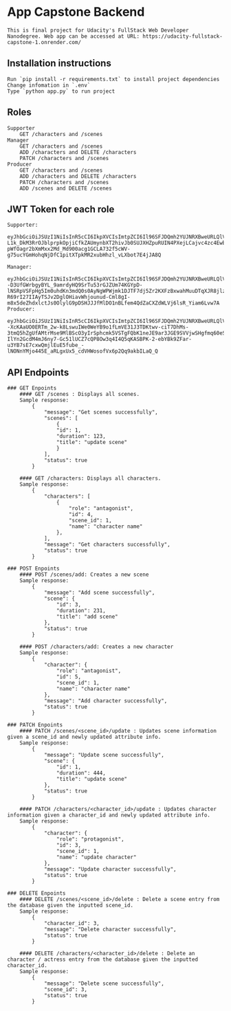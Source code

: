 # App Capstone Backend

    This is final project for Udacity's FullStack Web Developer Nanodegree. Web app can be accessed at URL: https://udacity-fullstack-capstone-1.onrender.com/

## Installation instructions

    Run `pip install -r requirements.txt` to install project dependencies
    Change infomation in `.env`
    Type `python app.py` to run project

## Roles

    Supporter
        GET /characters and /scenes
    Manager
        GET /characters and /scenes
        ADD /characters and DELETE /characters
        PATCH /characters and /scenes
    Producer
        GET /characters and /scenes
        ADD /characters and DELETE /characters
        PATCH /characters and /scenes
        ADD /scenes and DELETE /scenes

## JWT Token for each role

    Supporter:
        eyJhbGciOiJSUzI1NiIsInR5cCI6IkpXVCIsImtpZCI6Il96SFJDQmh2YUJNRXBweURLQlVubSJ9.eyJpc3MiOiJodHRwczovL2Rldi1reXU1YWdoemlkNTZldnIxLnVzLmF1dGgwLmNvbS8iLCJzdWIiOiJnb29nbGUtb2F1dGgyfDEwNTg3NDM4NDE4NTA3OTk1MzQ0NyIsImF1ZCI6ImNhcHN0b25lLXVkYWNpdHkiLCJpYXQiOjE3MjIwMTA1MzgsImV4cCI6MTgyMjAxNzczOCwic2NvcGUiOiIiLCJhenAiOiI5dGtpRjZtaG95QU51TTdmb2RwVTRUQ0hnVTR5OVdjeSIsInBlcm1pc3Npb25zIjpbInZpZXc6Y2hhcmFjdGVycyIsInZpZXc6c2NlbmVzIl19.eKqdAGtvzAq1-L1k_DkM3RrOJblprpkOpjiCfkZAUmynbXT2hivJb0SUJXHZpuRUIN4PXejLCajvc4zc4EwbIcTgdMpm3tiGu06SGEhnq578AL7RmFZcQC8Q2uIDVsFTqmU1mVfV8zcfjhYNJwsOPpYAmHYvo_9RPudzoId1KDBwftE0Id2iXNkBtFrR0zNviSr2WWaIA1Balsi71njZzDbYu5DuQ_nEuwmnnpTashx5QR7hFsMFSz2K3ha-pWfOagr2bXmMxx2Md_Md900acg1GCLA732f5cWV-g75ucYGmHohqNjDfC1pitXTpkMR2xubHhzl_vLXbot7E4jJA8Q

    Manager:
        eyJhbGciOiJSUzI1NiIsInR5cCI6IkpXVCIsImtpZCI6Il96SFJDQmh2YUJNRXBweURLQlVubSJ9.eyJpc3MiOiJodHRwczovL2Rldi1reXU1YWdoemlkNTZldnIxLnVzLmF1dGgwLmNvbS8iLCJzdWIiOiJnb29nbGUtb2F1dGgyfDEwMzk1NDA1MTI1NjE4MjYxNDkzNSIsImF1ZCI6ImNhcHN0b25lLXVkYWNpdHkiLCJpYXQiOjE3MjIwMTEzNzcsImV4cCI6MTgyMjAxODU3Nywic2NvcGUiOiIiLCJhenAiOiI5dGtpRjZtaG95QU51TTdmb2RwVTRUQ0hnVTR5OVdjeSIsInBlcm1pc3Npb25zIjpbImFkZDpjaGFyYWN0ZXJzIiwiZGVsZXRlOmNoYXJhY3RlcnMiLCJ1cGRhdGU6Y2hhcmFjdGVycyIsInVwZGF0ZTpzY2VuZXMiLCJ2aWV3OmNoYXJhY3RlcnMiLCJ2aWV3OnNjZW5lcyJdfQ.QNs6TAm5sjhDZYRuzCRNVIkM1dF8gyajB7WyPW4Yvdb17d1S5Vwes29s5HWubYKmbqerTjwEI8Wqo9PLd21OS6w9Jt5onmv3l4I_SZ--D3UfGWrbgyBYL_9amrdyHQ9SrTu53rGJZUm74KGYpD-lNSRpVSFpHg5Im0uhdKn3mdQ0s0AyNgWPWjmk1DJTF7dj5Zr2KXFzBxwahMuuDTqXJR8jlzdytRSEM8H7RhU2-R69rI27IIAyTSJv2DglOHiavWhjounud-Cml8gI-m8x5deZhdxlctJs0OlylG9pDSHJJJfMlDO1nBLfem4QdZaCXZdWLVj6lsR_Yiam6Lvw7A
    Producer:
        eyJhbGciOiJSUzI1NiIsInR5cCI6IkpXVCIsImtpZCI6Il96SFJDQmh2YUJNRXBweURLQlVubSJ9.eyJpc3MiOiJodHRwczovL2Rldi1reXU1YWdoemlkNTZldnIxLnVzLmF1dGgwLmNvbS8iLCJzdWIiOiJnb29nbGUtb2F1dGgyfDEwNTM4MTAzMzQ4MDc4MzE0NjQ3MiIsImF1ZCI6ImNhcHN0b25lLXVkYWNpdHkiLCJpYXQiOjE3MjIwMTE2MjEsImV4cCI6MTgyMjAxODgyMSwic2NvcGUiOiIiLCJhenAiOiI5dGtpRjZtaG95QU51TTdmb2RwVTRUQ0hnVTR5OVdjeSIsInBlcm1pc3Npb25zIjpbImFkZDpjaGFyYWN0ZXJzIiwiYWRkOnNjZW5lcyIsImRlbGV0ZTpjaGFyYWN0ZXJzIiwiZGVsZXRlOnNjZW5lcyIsInVwZGF0ZTpjaGFyYWN0ZXJzIiwidXBkYXRlOnNjZW5lcyIsInZpZXc6Y2hhcmFjdGVycyIsInZpZXc6c2NlbmVzIl19.m5w4iDQschRfY6xXTMXq49CYG--XcKAaUO0ERTm_2w-k8LswuIWe0WeYB9o1fLmVE31J3TDKtwv-ciT7DhMs-3tmQ5hZgUfAMtrMse9MlBScO3yIrSphcmk5VSTgFQbK1neJE9ar3JGE9SVVjwSHgfmq60eSc76hxoTGrFntv6OjyeEgpBbEpdLJxIDm9fipSQmCTImkh3d0NKA-IlYn2GcdM4mJ6ny7-Gc51lUCZ7cQP8Ow3q4I4Q5qKASBPK-2-ebYBk9ZFar-u3YB7sE7cxwQmjlEuE5fube_-lNONnYMjo445E_aRLgxUx5_cdVHWosofVx6p2Qq9akbILaQ_Q

## API Endpoints

    ### GET Enpoints
        #### GET /scenes : Displays all scenes.
        Sample response:
            {
                "message": "Get scenes successfully",
                "scenes": [
                    {
                    "id": 1,
                    "duration": 123,
                    "title": "update scene"
                    }
                ],
                "status": true
            }

        #### GET /characters: Displays all characters.
        Sample response:
            {
                "characters": [
                    {
                        "role": "antagonist",
                        "id": 4,
                        "scene_id": 1,
                        "name": "character name"
                    },
                ],
                "message": "Get characters successfully",
                "status": true
            }

    ### POST Enpoints
        #### POST /scenes/add: Creates a new scene
        Sample response:
            {
                "message": "Add scene successfully",
                "scene": {
                    "id": 3,
                    "duration": 231,
                    "title": "add scene"
                },
                "status": true
            }

        #### POST /characters/add: Creates a new character
        Sample response:
            {
                "character": {
                    "role": "antagonist",
                    "id": 5,
                    "scene_id": 1,
                    "name": "character name"
                },
                "message": "Add character successfully",
                "status": true
            }

    ### PATCH Enpoints
        #### PATCH /scenes/<scene_id>/update : Updates scene information given a scene_id and newly updated attribute info.
        Sample response:
            {
                "message": "Update scene successfully",
                "scene": {
                    "id": 1,
                    "duration": 444,
                    "title": "update scene"
                },
                "status": true
            }

        #### PATCH /characters/<character_id>/update : Updates character information given a character_id and newly updated attribute info.
        Sample response:
            {
                "character": {
                    "role": "protagonist",
                    "id": 3,
                    "scene_id": 1,
                    "name": "update character"
                },
                "message": "Update character successfully",
                "status": true
            }

    ### DELETE Enpoints
        #### DELETE /scenes/<scene_id>/delete : Delete a scene entry from the database given the inputted scene_id.
        Sample response:
            {
                "character_id": 3,
                "message": "Delete character successfully",
                "status": true
            }

        #### DELETE /characters/<character_id>/delete : Delete an character / actress entry from the database given the inputted character_id.
        Sample response:
            {
                "message": "Delete scene successfully",
                "scene_id": 3,
                "status": true
            }
